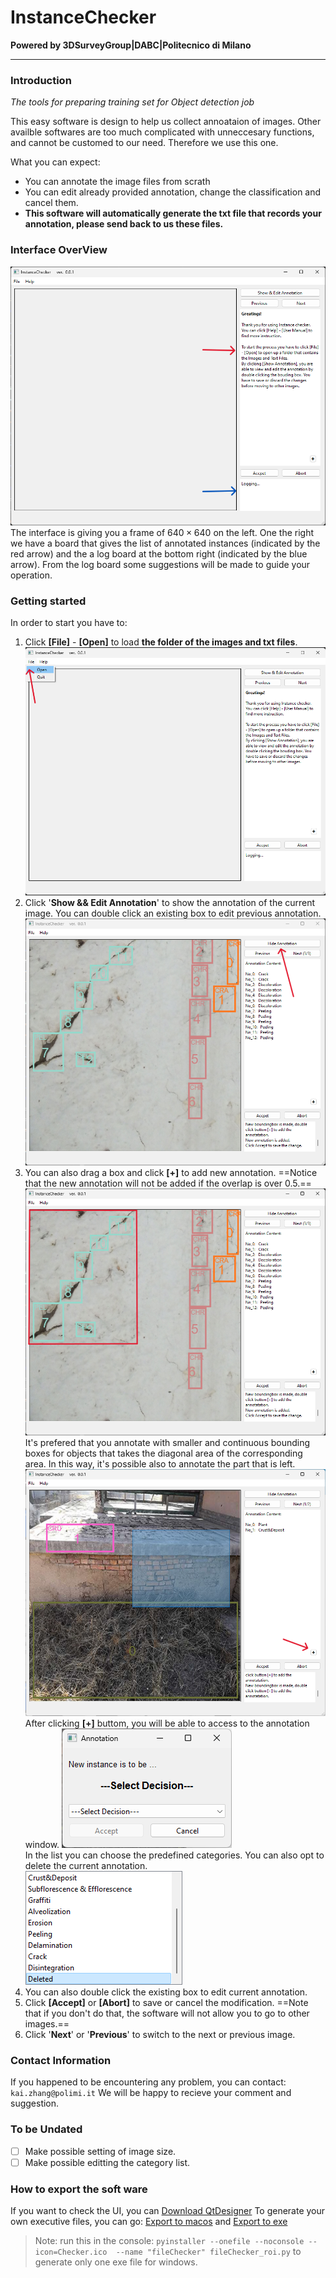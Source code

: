# InstanceChecker
**Powered by 3DSurveyGroup|DABC|Politecnico di Milano**
***
### Introduction
_The tools for preparing training set for Object detection job_

This easy software is design to help us collect annoataion of images. Other availble softwares are too much complicated with unneccesary functions, and cannot be customed to our need. Therefore we use this one.

What you can expect:
- You can annotate the image files from scrath
- You can edit already provided annotation, change the classification and cancel them.
- **This software will automatically generate the txt file that records your annotation, please send back to us these files.**

### Interface OverView
![Interface_main_initial](docs/image.png)
The interface is giving you a frame of $640 \times 640$ on the left. One the right we have a board that gives the list of annotated instances (indicated by the red arrow) and the a log board at the bottom right (indicated by the blue arrow). From the log board some suggestions will be made to guide your operation. 


### Getting started
In order to start you have to:
1. Click **[File]** - **[Open]** to load **the folder of the images and txt files**.
    ![Interface_main_open](docs/image-5.png)
2. Click '**Show && Edit Annotation**' to show the annotation of the current image.
    You can double click an existing box to edit previous annotation.
    ![alt text](docs/image-7.png)
3. You can also drag a box and click **[+]** to add new annotation.
   ==Notice that the new annotation will not be added if the overlap is over 0.5.==
   ![alt text](docs/image-6.png)
   It's prefered that you annotate with smaller and continuous bounding boxes for objects that takes the diagonal area of the corresponding area. In this way, it's possible also to annotate the part that is left.
   ![Interface_annoationMode](docs/image-4.png)
   After clicking **[+]** buttom, you will be able to access to the annotation window.
   ![Interface_annotationbox](docs/image-2.png)    
   In the list you can choose the predefined categories. You can also opt to delete the current annotation.  
   ![Interface_annotation_list](docs/image-3.png)
4. You can also double click the existing box to edit current annotation.
5. Click **[Accept]** or **[Abort]** to save or cancel the modification.
    ==Note that if you don't do that, the software will not allow you to go to other images.==
6. Click '**Next**' or '**Previous**' to switch to the next or previous image.

### Contact Information
If you happened to be encountering any problem, you can contact: ` kai.zhang@polimi.it` 
We will be happy to recieve your comment and suggestion.

### To be Undated
- [ ] Make possible setting of image size.
- [ ] Make possible editting the category list.

### How to export the soft ware
If you want to check the UI, you can [Download QtDesigner](https://build-system.fman.io/qt-designer-download)
To generate your own executive files, you can go: [Export to macos](https://pythonguis.com/tutorials/packaging-pyside6-applications-pyinstaller-macos-dmg/) and [Export to exe](https://www.pythonguis.com/tutorials/packaging-pyside6-applications-windows-pyinstaller-installforge/)
> Note: run this in the console: `pyinstaller --onefile --noconsole --icon=Checker.ico  --name "fileChecker" fileChecker_roi.py` to generate only one exe file for windows.

<!--

### Features and Functionality
### Advanced
### Troubleshooting

-->
